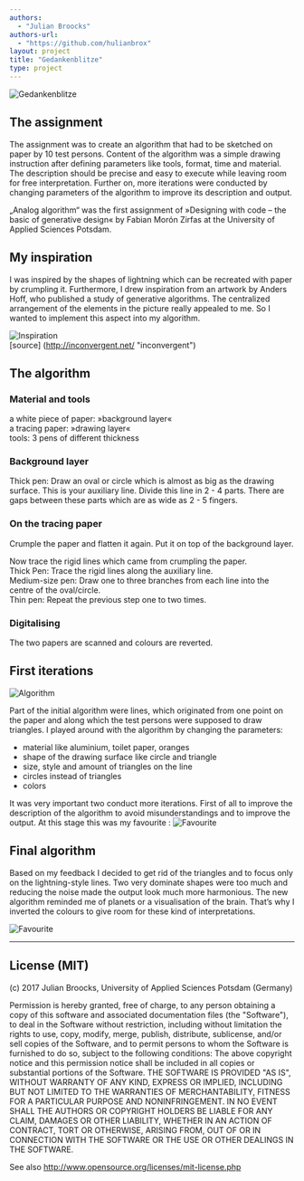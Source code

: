 ```yaml
--- 
authors: 
  - "Julian Broocks"
authors-url: 
  - "https://github.com/hulianbrox"
layout: project
title: "Gedankenblitze"
type: project
---
```

![Gedankenblitze](splash.png)

## The assignment

The assignment was to create an algorithm that had to be sketched on paper by 10 test persons. Content of the algorithm was a simple drawing instruction after defining parameters like tools, format, time and material. The description should be precise and easy to execute while leaving room for free interpretation. Further on, more iterations were conducted by changing parameters of the algorithm to improve its description and output. 

„Analog algorithm“ was the first assignment of »Designing with code – the basic of generative design« by Fabian Morón Zirfas at the University of Applied Sciences Potsdam.

## My inspiration 
I was inspired by the shapes of lightning which can be recreated with paper by crumpling it. Furthermore, I drew inspiration from an artwork by Anders Hoff, who published a study of generative algorithms. The centralized arrangement of the elements in the picture really appealed to me. So I wanted to implement this aspect into my algorithm. 

![Inspiration](assets/inspiration.png) </br>
[source] (http://inconvergent.net/ "inconvergent") 

## The algorithm 

### Material and tools 
a white piece of paper: »background layer«</br>
a tracing paper: »drawing layer«</br>
tools: 3 pens of different thickness


### Background layer 
Thick pen: Draw an oval or circle which is almost as big as the drawing surface. This is your auxiliary line. Divide this line in 2 - 4 parts. There are gaps between these parts which are as wide as 2 - 5 fingers. 

### On the tracing paper 
Crumple the paper and flatten it again. Put it on top of the background layer. 

Now trace the rigid lines which came from crumpling the paper. </br>
Thick Pen: Trace the rigid lines along the auxiliary line. </br> 
Medium-size pen: Draw one to three branches from each line into the centre of the oval/circle.</br>
Thin pen: Repeat the previous step one to two times. 


### Digitalising 
The two papers are scanned and colours are reverted.


## First iterations 

![Algorithm](assets/algorithm01.png)

Part of the initial algorithm were lines, which originated from one point on the paper and along which the test persons were supposed to draw triangles. I played around with the algorithm by changing the parameters:
<ul>
<li>material like aluminium, toilet paper, oranges</li>
<li>shape of the drawing surface like circle and triangle</li>
<li>size, style and amount of triangles on the line </li>
<li> circles instead of triangles</li>
<li>colors</li>
</ul>

It was very important two conduct more iterations. First of all to improve the description of the algorithm to avoid misunderstandings and to improve the output. At this stage this was my favourite : ![Favourite](assets/gut.png)

## Final algorithm 
Based on my feedback I decided to get rid of the triangles and to focus only on the lightning-style lines. Two very dominate shapes were too much and reducing the noise made the output look much more harmonious. The new algorithm reminded me of planets or a visualisation of the brain. That’s why I inverted the colours to give room for these kind of interpretations. 
</br>

![Favourite](assets/ball.png)

- - - 
## License (MIT) 

(c) 2017 Julian Broocks, University of Applied Sciences Potsdam (Germany)

Permission is hereby granted, free of charge, to any person obtaining a copy of this software and associated documentation files (the "Software"), to deal in the Software without restriction, including without limitation the rights to use, copy, modify, merge, publish, distribute, sublicense, and/or sell copies of the Software, and to permit persons to whom the Software is furnished to do so, subject to the following conditions: The above copyright notice and this permission notice shall be included in all copies or substantial portions of the Software. THE SOFTWARE IS PROVIDED "AS IS", WITHOUT WARRANTY OF ANY KIND, EXPRESS OR IMPLIED, INCLUDING BUT NOT LIMITED TO THE WARRANTIES OF MERCHANTABILITY, FITNESS FOR A PARTICULAR PURPOSE AND NONINFRINGEMENT. IN NO EVENT SHALL THE AUTHORS OR COPYRIGHT HOLDERS BE LIABLE FOR ANY CLAIM, DAMAGES OR OTHER LIABILITY, WHETHER IN AN ACTION OF CONTRACT, TORT OR OTHERWISE, ARISING FROM, OUT OF OR IN CONNECTION WITH THE SOFTWARE OR THE USE OR OTHER DEALINGS IN THE SOFTWARE.

See also http://www.opensource.org/licenses/mit-license.php
